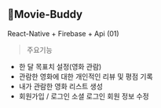 ## Movie-Buddy
React-Native + Firebase + Api (01)

> 주요기능

+ 한 달 목표치 설정(영화 관람)
+ 관람한 영화에 대한 개인적인 리뷰 및 평점 기록
+ 내가 관람한 영화 리스트 생성
+ 회원가입 / 로그인
  소셜 로그인
  회원 정보 수정
